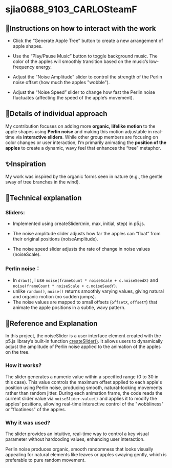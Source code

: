 # sjia0688_9103_CARLOSteamF

## 🍎Instructions on how to interact with the work

- Click the “Generate Apple Tree” button to create a new arrangement of apple shapes.

- Use the “Play/Pause Music” button to toggle background music. The color of the apples will smoothly transition based on the music’s low-frequency energy.

- Adjust the “Noise Amplitude” slider to control the strength of the Perlin noise offset (how much the apples "wobble").

- Adjust the “Noise Speed” slider to change how fast the Perlin noise fluctuates (affecting the speed of the apple’s movement).

## 📝Details of individual approach
My contribution focuses on adding more **organic, lifelike motion** to the apple shapes using **Perlin noise** and making this motion adjustable in real-time via **interactive sliders**. While other group members are focusing on color changes or user interaction, I’m primarily animating the **position of the apples** to create a dynamic, wavy feel that enhances the “tree” metaphor.


## ✨Inspiration
My work was inspired by the organic forms seen in nature (e.g., the gentle sway of tree branches in the wind). 

## 🔧Technical explanation
### Sliders:
- Implemented using createSlider(min, max, initial, step) in p5.js.

- The noise amplitude slider adjusts how far the apples can “float” from their original positions (noiseAmplitude).

- The noise speed slider adjusts the rate of change in noise values (noiseScale).

### Perlin noise：
- In `draw()`, I use `noise(frameCount * noiseScale + c.noiseSeedX)` and `noise(frameCount * noiseScale + c.noiseSeedY)`.
- unlike `random()`, `noise()` returns smoothly varying values, giving natural and organic motion (no sudden jumps).
- The noise values are mapped to small offsets (`offsetX`, `offsetY`) that animate the apple positions in a subtle, wavy pattern.

## 📖Reference and Explanation

In this project, the noiseSlider is a user interface element created with the p5.js library’s built-in function [createSlider()](https://p5js.org/reference/p5/createSlider/). It allows users to dynamically adjust the amplitude of Perlin noise applied to the animation of the apples on the tree. 

### How it works?

The slider generates a numeric value within a specified range (0 to 30 in this case).
This value controls the maximum offset applied to each apple's position using Perlin noise, producing smooth, natural-looking movements rather than random jitter.
During each animation frame, the code reads the current slider value via `noiseSlider.value()` and applies it to modify the apples’ positions, allowing real-time interactive control of the "wobbliness" or "floatiness" of the apples.

### Why it was used?

The slider provides an intuitive, real-time way to control a key visual parameter without hardcoding values, enhancing user interaction.

Perlin noise produces organic, smooth randomness that looks visually appealing for natural elements like leaves or apples swaying gently, which is preferable to pure random movement.